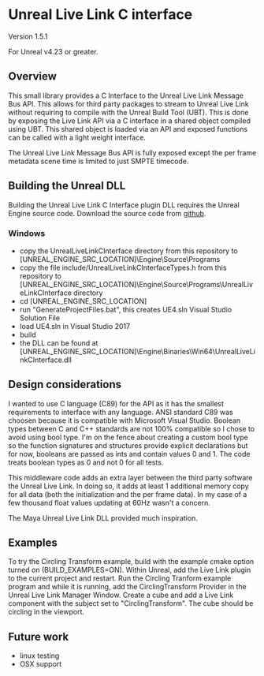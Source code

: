 # Unreal Live Link C interface
Version 1.5.1

For Unreal v4.23 or greater.

## Overview

This small library provides a C Interface to the Unreal Live Link Message Bus API.   This allows for third party packages to stream to Unreal Live Link without requiring to compile with the Unreal Build Tool (UBT).   This is done by exposing the Live Link API via a C interface in a shared object compiled using UBT.    This shared object is loaded via an API and exposed functions can be called with a light weight interface.

The Unreal Live Link Message Bus API is fully exposed except the per frame metadata scene time is limited to just SMPTE timecode.  

## Building the Unreal DLL

Building the Unreal Live Link C Interface plugin DLL requires the Unreal Engine source code.   Download the source code from [github](https://github.com/EpicGames/UnrealEngine).

### Windows

 * copy the UnrealLiveLinkCInterface directory from this repository to [UNREAL_ENGINE_SRC_LOCATION]\Engine\Source\Programs
 * copy the file include/UnrealLiveLinkCInterfaceTypes.h from this repository to [UNREAL_ENGINE_SRC_LOCATION]\Engine\Source\Programs\UnrealLiveLinkCInterface directory
 * cd [UNREAL_ENGINE_SRC_LOCATION]
 * run "GenerateProjectFiles.bat", this creates UE4.sln Visual Studio Solution File
 * load UE4.sln in Visual Studio 2017
 * build
 * the DLL can be found at [UNREAL_ENGINE_SRC_LOCATION]\Engine\Binaries\Win64\UnrealLiveLinkCInterface.dll

## Design considerations

I wanted to use C language (C89) for the API as it has the smallest requirements to interface with any language.   ANSI standard C89 was choosen because it is compatible with Microsoft Visual Studio.   Boolean types between C and C++ standards are not 100% compatible so I chose to avoid using bool type.   I'm on the fence about creating a custom bool type so the function signatures and structures provide explicit declarations but for now, booleans are passed as ints and contain values 0 and 1.   The code treats boolean types as 0 and not 0 for all tests.

This middleware code adds an extra layer between the third party software the Unreal Live Link.   In doing so, it adds at least 1 additional memory copy for all data (both the initialization and the per frame data).   In my case of a few thousand float values updating at 60Hz wasn't a concern.

The Maya Unreal Live Link DLL provided much inspiration.

## Examples

To try the Circling Transform example, build with the example cmake option turned on (BUILD_EXAMPLES=ON).  Within Unreal, add the Live Link plugin to the current project and restart.   Run the Circling Tranform example program and while it is running, add the CirclingTransform Provider in the Unreal Live Link Manager Window.  Create a cube and add a Live Link component with the subject set to "CirclingTransform".   The cube should be circling in the viewport.

## Future work

 * linux testing
 * OSX support

